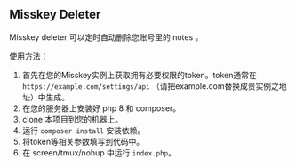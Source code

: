 Misskey Deleter  
---------
Misskey deleter 可以定时自动删除您账号里的 notes 。  

使用方法：  
1. 首先在您的Misskey实例上获取拥有必要权限的token。token通常在 `https://example.com/settings/api` （请把example.com替换成贵实例之地址）中生成。  
2. 在您的服务器上安装好 php 8 和 composer。  
3. clone 本项目到您的机器上。  
4. 运行 `composer install` 安装依赖。  
5. 将token等相关参数填写到代码中。  
6. 在 screen/tmux/nohup 中运行 `index.php`。  
